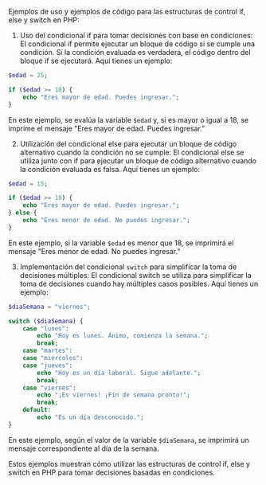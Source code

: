 Ejemplos de uso y ejemplos de código para las estructuras de control if, else y switch en PHP:

1. Uso del condicional if para tomar decisiones con base en condiciones:
El condicional if permite ejecutar un bloque de código si se cumple una condición. Si la condición evaluada es verdadera, el código dentro del bloque if se ejecutará. Aquí tienes un ejemplo:

```php
$edad = 25;

if ($edad >= 18) {
    echo "Eres mayor de edad. Puedes ingresar.";
}
```

En este ejemplo, se evalúa la variable `$edad` y, si es mayor o igual a 18, se imprime el mensaje "Eres mayor de edad. Puedes ingresar."

2. Utilización del condicional else para ejecutar un bloque de código alternativo cuando la condición no se cumple:
El condicional else se utiliza junto con if para ejecutar un bloque de código alternativo cuando la condición evaluada es falsa. Aquí tienes un ejemplo:

```php
$edad = 15;

if ($edad >= 18) {
    echo "Eres mayor de edad. Puedes ingresar.";
} else {
    echo "Eres menor de edad. No puedes ingresar.";
}
```

En este ejemplo, si la variable `$edad` es menor que 18, se imprimirá el mensaje "Eres menor de edad. No puedes ingresar."

3. Implementación del condicional `switch` para simplificar la toma de decisiones múltiples:
El condicional switch se utiliza para simplificar la toma de decisiones cuando hay múltiples casos posibles. Aquí tienes un ejemplo:

```php
$diaSemana = "viernes";

switch ($diaSemana) {
    case "lunes":
        echo "Hoy es lunes. Ánimo, comienza la semana.";
        break;
    case "martes":
    case "miércoles":
    case "jueves":
        echo "Hoy es un día laboral. Sigue adelante.";
        break;
    case "viernes":
        echo "¡Es viernes! ¡Fin de semana pronto!";
        break;
    default:
        echo "Es un día desconocido.";
}
```

En este ejemplo, según el valor de la variable `$diaSemana`, se imprimirá un mensaje correspondiente al día de la semana.

Estos ejemplos muestran cómo utilizar las estructuras de control if, else y switch en PHP para tomar decisiones basadas en condiciones.